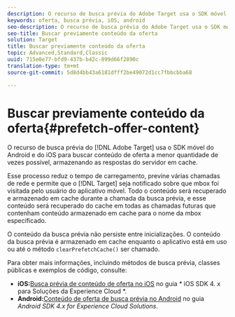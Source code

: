 ```yaml
---
description: O recurso de busca prévia do Adobe Target usa o SDK móvel do Android e do iOS para buscar conteúdo de oferta a menor quantidade de vezes possível, armazenando as respostas do servidor em cache.
keywords: oferta, busca prévia, iOS, android
seo-description: O recurso de busca prévia do Adobe Target usa o SDK móvel do Android e do iOS para buscar conteúdo de oferta a menor quantidade de vezes possível, armazenando as respostas do servidor em cache.
seo-title: Buscar previamente conteúdo da oferta
solution: Target
title: Buscar previamente conteúdo da oferta
topic: Advanced,Standard,Classic
uuid: 715e0e77-bfd9-437b-b42c-899d66f2890c
translation-type: tm+mt
source-git-commit: 5d8d4bb43a6181dfff2be49072d1cc7fbbcbba68

---
```



# Buscar previamente conteúdo da oferta{#prefetch-offer-content}

O recurso de busca prévia do [!DNL Adobe Target] usa o SDK móvel do Android e do iOS para buscar conteúdo de oferta a menor quantidade de vezes possível, armazenando as respostas do servidor em cache.

Esse processo reduz o tempo de carregamento, previne várias chamadas de rede e permite que o [!DNL Target] seja notificado sobre que mbox foi visitada pelo usuário do aplicativo móvel. Todo o conteúdo será recuperado e armazenado em cache durante a chamada da busca prévia, e esse conteúdo será recuperado do cache em todas as chamadas futuras que contenham conteúdo armazenado em cache para o nome da mbox especificado.

O conteúdo da busca prévia não persiste entre inicializações. O conteúdo da busca prévia é armazenado em cache enquanto o aplicativo está em uso ou até o método `clearPrefetchCache()` ser chamado.

Para obter mais informações, incluindo métodos de busca prévia, classes públicas e exemplos de código, consulte:

* **iOS:**[Busca prévia de conteúdo de oferta no iOS](https://marketing.adobe.com/resources/help/en_US/mobile/ios/c_mob_target-prefetch_ios.html) no guia * iOS SDK 4. x para Soluções da Experience Cloud *.
* **Android:**[Conteúdo de oferta de busca prévia no Android](https://marketing.adobe.com/resources/help/en_US/mobile/android/c_mob_target-prefetch_android.html) no guia *Android SDK 4.x for Experience Cloud Solutions*.